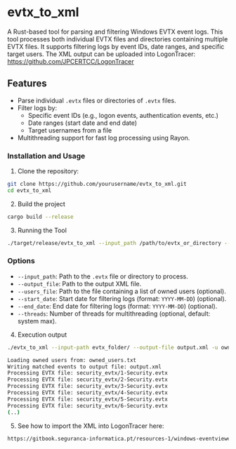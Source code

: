 # evtx_to_xml

A Rust-based tool for parsing and filtering Windows EVTX event logs. This tool processes both individual EVTX files and directories containing multiple EVTX files. It supports filtering logs by event IDs, date ranges, and specific target users.
The XML output can be uploaded into LogonTracer: https://github.com/JPCERTCC/LogonTracer

## Features

- Parse individual `.evtx` files or directories of `.evtx` files.
- Filter logs by:
  - Specific event IDs (e.g., logon events, authentication events, etc.)
  - Date ranges (start date and end date)
  - Target usernames from a file
- Multithreading support for fast log processing using Rayon.

### Installation and Usage

1. Clone the repository:

```bash
git clone https://github.com/yourusername/evtx_to_xml.git
cd evtx_to_xml
```

2. Build the project

```bash
cargo build --release
```

3. Running the Tool
```bash
./target/release/evtx_to_xml --input_path /path/to/evtx_or_directory --output_file output.xml [OPTIONS]
```

### Options

- `--input_path`: Path to the `.evtx` file or directory to process.
- `--output_file`: Path to the output XML file.
- `--users_file`: Path to the file containing a list of owned users (optional).
- `--start_date`: Start date for filtering logs (format: `YYYY-MM-DD`) (optional).
- `--end_date`: End date for filtering logs (format: `YYYY-MM-DD`) (optional).
- `--threads`: Number of threads for multithreading (optional, default: system max).

4. Execution output

```bash
./evtx_to_xml --input-path evtx_folder/ --output-file output.xml -u owned_users.txt --start-date 2024-03-18 --end-date 2024-08-26

Loading owned users from: owned_users.txt
Writing matched events to output file: output.xml
Processing EVTX file: security_evtx/1-Security.evtx
Processing EVTX file: security_evtx/2-Security.evtx
Processing EVTX file: security_evtx/3-Security.evtx
Processing EVTX file: security_evtx/4-Security.evtx
Processing EVTX file: security_evtx/5-Security.evtx
Processing EVTX file: security_evtx/6-Security.evtx
(..)
```

5. See how to import the XML into LogonTracer here:
```bash
https://gitbook.seguranca-informatica.pt/resources-1/windows-eventviewer-analysis-or-dfir#import-the-xml-into-logontracer
```
